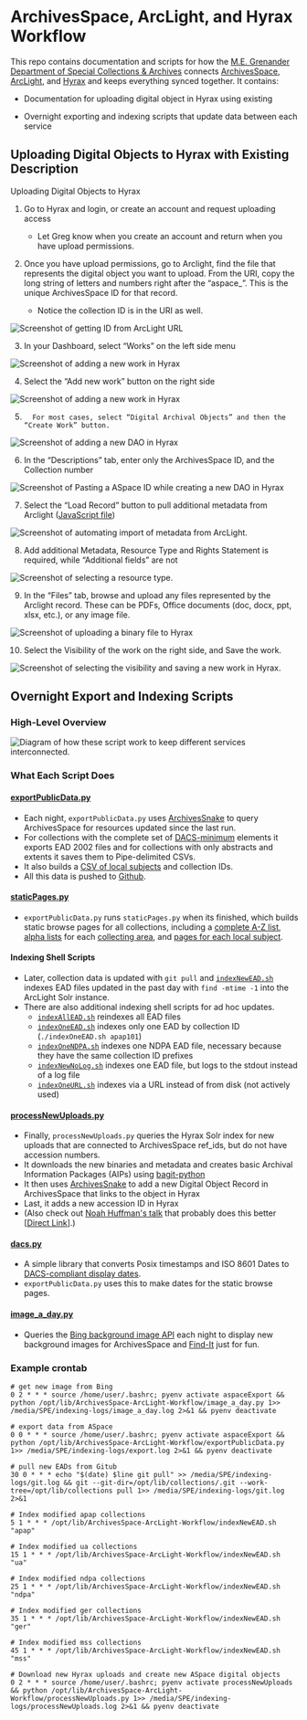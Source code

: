 # ArchivesSpace, ArcLight, and Hyrax Workflow
This repo contains documentation and scripts for how the [M.E. Grenander Department of Special Collections & Archives](library.albany.edu/archive/) connects [ArchivesSpace](https://github.com/archivesspace/archivesspace), [ArcLight](https://github.com/sul-dlss/arclight), and [Hyrax](https://github.com/samvera/hyrax) and keeps everything synced together. It contains:

* Documentation for uploading digital object in Hyrax using existing 

* Overnight exporting and indexing scripts that update data between each service

  

## Uploading Digital Objects to Hyrax with Existing Description

Uploading Digital Objects to Hyrax

1. Go to Hyrax and login, or create an account and request uploading access
   * Let Greg know when you create an account and return when you have upload permissions.

2. Once you have upload permissions, go to Arclight, find the file that represents the digital object you want to upload. From the URI, copy the long string of letters and numbers right after the “aspace_”. This is the unique ArchivesSpace ID for that record.
   * Notice the collection ID is in the URI as well.

![Screenshot of getting ID from ArcLight URL](/img/screen1.png)

3. In your Dashboard, select “Works” on the left side menu

![Screenshot of adding a new work in Hyrax](/img/screen2.png)

4. Select the “Add new work” button on the right side

![Screenshot of adding a new work in Hyrax](/img/screen3.png)

5.       For most cases, select “Digital Archival Objects” and then the “Create Work” button.

![Screenshot of adding a new DAO in Hyrax](/img/screen4.png)

6. In the “Descriptions” tab, enter only the ArchivesSpace ID, and the Collection number

![Screenshot of Pasting a ASpace ID while creating a new DAO in Hyrax](/img/screen5.png)

7. Select the “Load Record” button to pull additional metadata from Arclight ([JavaScript file](https://github.com/UAlbanyArchives/hyrax-UAlbany/blob/master/app/assets/javascripts/arclightFindRecord.js))

![Screenshot of automating import of metadata from ArcLight.](/img/screen6.png)

8. Add additional Metadata, Resource Type and Rights Statement is required, while “Additional fields”
     are not

![Screenshot of selecting a resource type.](/img/screen7.png)

9. In the “Files” tab, browse and upload any files represented by the Arclight record. These can be PDFs, Office documents (doc, docx, ppt, xlsx, etc.), or any image file.

![Screenshot of uploading a binary file to Hyrax](/img/screen8.png)

10. Select the Visibility of the work on the right side, and Save the work.

![Screenshot of selecting the visibility and saving a new work in Hyrax.](/img/screen9.png)



## Overnight Export and Indexing Scripts

### High-Level Overview

![Diagram of how these script work to keep different services interconnected.](/img/overnightScripts.png)

### What Each Script Does

#### [exportPublicData.py](https://github.com/UAlbanyArchives/ArchivesSpace-ArcLight-Workflow/blob/master/exportPublicData.py)

* Each night, `exportPublicData.py` uses [ArchivesSnake](https://github.com/archivesspace-labs/ArchivesSnake) to query ArchivesSpace for resources updated since the last run.
* For collections with the complete set of [DACS-minimum](https://github.com/saa-ts-dacs/dacs/blob/70f2edb35eae2085dfbe66a89642421dcf25de52/part_I/chapter_1.md#requirements-for-single-level-descriptions) elements it exports EAD 2002 files and for collections with only abstracts and extents it saves them to Pipe-delimited CSVs.
* It also builds a [CSV of local subjects](https://github.com/UAlbanyArchives/collections/blob/master/staticData/subjects.csv) and collection IDs. 
* All this data is pushed to [Github](https://github.com/UAlbanyArchives/collections). 

#### [staticPages.py](https://github.com/UAlbanyArchives/ArchivesSpace-ArcLight-Workflow/blob/master/staticPages.py)

* `exportPublicData.py` runs `staticPages.py` when its finished, which builds static browse pages for all collections, including a [complete A-Z list](https://archives.albany.edu/browse/alpha.html), [alpha lists](https://archives.albany.edu/browse/apap.html#G) for each [collecting area](https://archives.albany.edu/browse/91.html), and [pages for each local subject](https://archives.albany.edu/browse/subjects.html).

#### Indexing Shell Scripts

* Later, collection data is updated with `git pull` and [`indexNewEAD.sh`](https://github.com/UAlbanyArchives/ArchivesSpace-ArcLight-Workflow/blob/master/indexNewEAD.sh) indexes EAD files updated in the past day with `find -mtime -1` into the ArcLight Solr instance.
* There are also additional indexing shell scripts for ad hoc updates. 
  * [`indexAllEAD.sh`](https://github.com/UAlbanyArchives/ArchivesSpace-ArcLight-Workflow/blob/master/indexAllEAD.sh) reindexes all EAD files
  * [`indexOneEAD.sh`](https://github.com/UAlbanyArchives/ArchivesSpace-ArcLight-Workflow/blob/master/indexOneEAD.sh) indexes only one EAD by collection ID (`./indexOneEAD.sh apap101`)
  * [`indexOneNDPA.sh`](https://github.com/UAlbanyArchives/ArchivesSpace-ArcLight-Workflow/blob/master/indexOneNDPA.sh) indexes one NDPA EAD file, necessary because they have the same collection ID prefixes
  * [`indexNewNoLog.sh`](https://github.com/UAlbanyArchives/ArchivesSpace-ArcLight-Workflow/blob/master/indexNewNoLog.sh) indexes one EAD file, but logs to the stdout instead of a log file
  * [`indexOneURL.sh`](https://github.com/UAlbanyArchives/ArchivesSpace-ArcLight-Workflow/blob/master/indexOneURL.sh) indexes via a URL instead of from disk (not actively used)

#### [processNewUploads.py](https://github.com/UAlbanyArchives/ArchivesSpace-ArcLight-Workflow/blob/master/processNewUploads.py)

* Finally, `processNewUploads.py` queries the Hyrax Solr index for new uploads that are connected to ArchivesSpace ref_ids, but do not have accession numbers. 
* It downloads the new binaries and metadata and creates basic Archival Information Packages (AIPs) using [bagit-python](https://github.com/LibraryOfCongress/bagit-python) 
* It then uses [ArchivesSnake](https://github.com/archivesspace-labs/ArchivesSnake) to add a new Digital Object Record in ArchivesSpace that links to the object in Hyrax
* Last, it adds a new accession ID in Hyrax
* (Also check out [Noah Huffman's talk](https://archivesspace.atlassian.net/wiki/spaces/ADC/pages/802127927/ArchivesSpace+Online+Forum+2019) that probably does this better [[Direct Link](https://archivesspace.atlassian.net/wiki/download/attachments/802127927/HuffmanIntegrations.pdf?version=1&modificationDate=1552665228540&cacheVersion=1&api=v2)].)

#### [dacs.py](https://github.com/UAlbanyArchives/ArchivesSpace-ArcLight-Workflow/blob/master/dacs.py)

* A simple library that converts Posix timestamps and ISO 8601 Dates to [DACS-compliant display dates](https://github.com/saa-ts-dacs/dacs/blob/master/part_I/chapter_2/4_date.md).
* `exportPublicData.py` uses this to make dates for the static browse pages.

#### [image_a_day.py](https://github.com/UAlbanyArchives/ArchivesSpace-ArcLight-Workflow/blob/master/image_a_day.py)

* Queries the [Bing background image API](http://www.bing.com/HPImageArchive.aspx?format=js&idx=0&n=8) each night to display new background images for ArchivesSpace and [Find-It](https://github.com/UAlbanyArchives/find-it) just for fun.

  

### Example crontab

```
# get new image from Bing
0 2 * * * source /home/user/.bashrc; pyenv activate aspaceExport && python /opt/lib/ArchivesSpace-ArcLight-Workflow/image_a_day.py 1>> /media/SPE/indexing-logs/image_a_day.log 2>&1 && pyenv deactivate

# export data from ASpace
0 0 * * * source /home/user/.bashrc; pyenv activate aspaceExport && python /opt/lib/ArchivesSpace-ArcLight-Workflow/exportPublicData.py 1>> /media/SPE/indexing-logs/export.log 2>&1 && pyenv deactivate

# pull new EADs from Gitub
30 0 * * * echo "$(date) $line git pull" >> /media/SPE/indexing-logs/git.log && git --git-dir=/opt/lib/collections/.git --work-tree=/opt/lib/collections pull 1>> /media/SPE/indexing-logs/git.log 2>&1

# Index modified apap collections
5 1 * * * /opt/lib/ArchivesSpace-ArcLight-Workflow/indexNewEAD.sh "apap"

# Index modified ua collections
15 1 * * * /opt/lib/ArchivesSpace-ArcLight-Workflow/indexNewEAD.sh "ua"

# Index modified ndpa collections
25 1 * * * /opt/lib/ArchivesSpace-ArcLight-Workflow/indexNewEAD.sh "ndpa"

# Index modified ger collections
35 1 * * * /opt/lib/ArchivesSpace-ArcLight-Workflow/indexNewEAD.sh "ger"

# Index modified mss collections
45 1 * * * /opt/lib/ArchivesSpace-ArcLight-Workflow/indexNewEAD.sh "mss"

# Download new Hyrax uploads and create new ASpace digital objects
0 2 * * * source /home/user/.bashrc; pyenv activate processNewUploads && python /opt/lib/ArchivesSpace-ArcLight-Workflow/processNewUploads.py 1>> /media/SPE/indexing-logs/processNewUploads.log 2>&1 && pyenv deactivate
```

